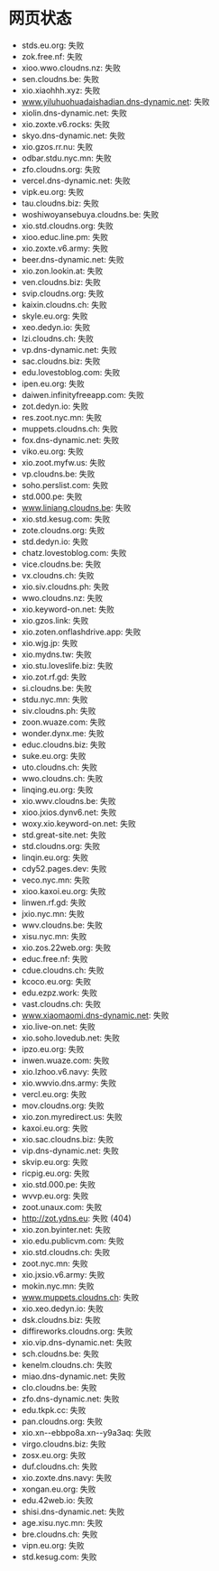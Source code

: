 # 网页状态
- stds.eu.org: 失败
- zok.free.nf: 失败
- xioo.wwo.cloudns.nz: 失败
- sen.cloudns.be: 失败
- xio.xiaohhh.xyz: 失败
- www.yiluhuohuadaishadian.dns-dynamic.net: 失败
- xiolin.dns-dynamic.net: 失败
- xio.zoxte.v6.rocks: 失败
- skyo.dns-dynamic.net: 失败
- xio.gzos.rr.nu: 失败
- odbar.stdu.nyc.mn: 失败
- zfo.cloudns.org: 失败
- vercel.dns-dynamic.net: 失败
- vipk.eu.org: 失败
- tau.cloudns.biz: 失败
- woshiwoyansebuya.cloudns.be: 失败
- xio.std.cloudns.org: 失败
- xioo.educ.line.pm: 失败
- xio.zoxte.v6.army: 失败
- beer.dns-dynamic.net: 失败
- xio.zon.lookin.at: 失败
- ven.cloudns.biz: 失败
- svip.cloudns.org: 失败
- kaixin.cloudns.ch: 失败
- skyle.eu.org: 失败
- xeo.dedyn.io: 失败
- lzi.cloudns.ch: 失败
- vp.dns-dynamic.net: 失败
- sac.cloudns.biz: 失败
- edu.lovestoblog.com: 失败
- ipen.eu.org: 失败
- daiwen.infinityfreeapp.com: 失败
- zot.dedyn.io: 失败
- res.zoot.nyc.mn: 失败
- muppets.cloudns.ch: 失败
- fox.dns-dynamic.net: 失败
- viko.eu.org: 失败
- xio.zoot.myfw.us: 失败
- vp.cloudns.be: 失败
- soho.perslist.com: 失败
- std.000.pe: 失败
- www.liniang.cloudns.be: 失败
- xio.std.kesug.com: 失败
- zote.cloudns.org: 失败
- std.dedyn.io: 失败
- chatz.lovestoblog.com: 失败
- vice.cloudns.be: 失败
- vx.cloudns.ch: 失败
- xio.siv.cloudns.ph: 失败
- wwo.cloudns.nz: 失败
- xio.keyword-on.net: 失败
- xio.gzos.link: 失败
- xio.zoten.onflashdrive.app: 失败
- xio.wjg.jp: 失败
- xio.mydns.tw: 失败
- xio.stu.loveslife.biz: 失败
- xio.zot.rf.gd: 失败
- si.cloudns.be: 失败
- stdu.nyc.mn: 失败
- siv.cloudns.ph: 失败
- zoon.wuaze.com: 失败
- wonder.dynx.me: 失败
- educ.cloudns.biz: 失败
- suke.eu.org: 失败
- uto.cloudns.ch: 失败
- wwo.cloudns.ch: 失败
- linqing.eu.org: 失败
- xio.wwv.cloudns.be: 失败
- xioo.jxios.dynv6.net: 失败
- woxy.xio.keyword-on.net: 失败
- std.great-site.net: 失败
- std.cloudns.org: 失败
- linqin.eu.org: 失败
- cdy52.pages.dev: 失败
- veco.nyc.mn: 失败
- xioo.kaxoi.eu.org: 失败
- linwen.rf.gd: 失败
- jxio.nyc.mn: 失败
- wwv.cloudns.be: 失败
- xisu.nyc.mn: 失败
- xio.zos.22web.org: 失败
- educ.free.nf: 失败
- cdue.cloudns.ch: 失败
- kcoco.eu.org: 失败
- edu.ezpz.work: 失败
- vast.cloudns.ch: 失败
- www.xiaomaomi.dns-dynamic.net: 失败
- xio.live-on.net: 失败
- xio.soho.lovedub.net: 失败
- ipzo.eu.org: 失败
- inwen.wuaze.com: 失败
- xio.lzhoo.v6.navy: 失败
- xio.wwvio.dns.army: 失败
- vercl.eu.org: 失败
- mov.cloudns.org: 失败
- xio.zon.myredirect.us: 失败
- kaxoi.eu.org: 失败
- xio.sac.cloudns.biz: 失败
- vip.dns-dynamic.net: 失败
- skvip.eu.org: 失败
- ricpig.eu.org: 失败
- xio.std.000.pe: 失败
- wvvp.eu.org: 失败
- zoot.unaux.com: 失败
- http://zot.ydns.eu: 失败 (404)
- xio.zon.byinter.net: 失败
- xio.edu.publicvm.com: 失败
- xio.std.cloudns.ch: 失败
- zoot.nyc.mn: 失败
- xio.jxsio.v6.army: 失败
- mokin.nyc.mn: 失败
- www.muppets.cloudns.ch: 失败
- xio.xeo.dedyn.io: 失败
- dsk.cloudns.biz: 失败
- diffireworks.cloudns.org: 失败
- xio.vip.dns-dynamic.net: 失败
- sch.cloudns.be: 失败
- kenelm.cloudns.ch: 失败
- miao.dns-dynamic.net: 失败
- clo.cloudns.be: 失败
- zfo.dns-dynamic.net: 失败
- edu.tkpk.cc: 失败
- pan.cloudns.org: 失败
- xio.xn--ebbpo8a.xn--y9a3aq: 失败
- virgo.cloudns.biz: 失败
- zosx.eu.org: 失败
- duf.cloudns.ch: 失败
- xio.zoxte.dns.navy: 失败
- xongan.eu.org: 失败
- edu.42web.io: 失败
- shisi.dns-dynamic.net: 失败
- age.xisu.nyc.mn: 失败
- bre.cloudns.ch: 失败
- vipn.eu.org: 失败
- std.kesug.com: 失败
